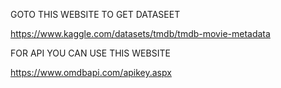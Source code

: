 GOTO THIS WEBSITE TO GET DATASEET

https://www.kaggle.com/datasets/tmdb/tmdb-movie-metadata

FOR API YOU CAN USE THIS WEBSITE

https://www.omdbapi.com/apikey.aspx
